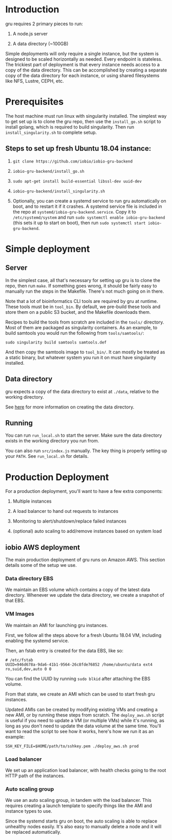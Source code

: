 # Introduction

gru requires 2 primary pieces to run:

1. A node.js server

2. A data directory (~100GB)

Simple deployments will only require a single instance, but the system is
designed to be scaled horizontally as needed. Every endpoint is stateless. The
trickiest part of deployment is that every instance needs access to a copy of
the data directory. This can be accomplished by creating a separate copy of the
data directory for each instance, or using shared filesystems like NFS, Lustre,
CEPH, etc.


# Prerequisites

The host machine must run linux with singularity installed. The simplest way
to get set up is to clone the gru repo, then use the `install_go.sh` script
to install golang, which is required to build singularity. Then run
`install_singularity.sh` to complete setup.

## Steps to set up fresh Ubuntu 18.04 instance:

1. `git clone https://github.com/iobio/iobio-gru-backend`

2. `iobio-gru-backend/install_go.sh`

3. `sudo apt-get install build-essential libssl-dev uuid-dev`

4. `iobio-gru-backend/install_singularity.sh`

5. Optionally, you can create a systemd service to run gru automatically on
   boot, and to restart it if it crashes. A systemd service file is included in
   the repo at `systemd/iobio-gru-backend.service`. Copy it to
   `/etc/systemd/system` and run `sudo systemctl enable iobio-gru-backend`
   (this sets it up to start on boot), then run `sudo systemctl start
   iobio-gru-backend`.


# Simple deployment


## Server

In the simplest case, all that's necessary for setting up gru is to clone the
repo, then run `make`. If something goes wrong, it should be fairly easy to
manually run the steps in the Makefile. There's not much going on in there.

Note that a lot of bioinformatics CLI tools are required by gru at runtime.
These tools must be in `tool_bin`.  By default, we pre-build these tools and
store them on a public S3 bucket, and the Makefile downloads them.

Recipes to build the tools from scratch are included in the `tools/`
directory. Most of them are packaged as singularity containers. As an example,
to build samtools you would run the following from `tools/samtools/`:

```
sudo singularity build samtools samtools.def
```

And then copy the samtools image to `tool_bin/`. It can mostly be treated as
a static binary, but whatever system you run it on must have singularity
installed.


## Data directory

gru expects a copy of the data directory to exist at `./data`, relative to
the working directory.

See [here](populating_data_directory.md) for more information on creating the
data directory.


## Running

You can run `run_local.sh` to start the server. Make sure the data directory
exists in the working directory you run from.

You can also run `src/index.js` manually. The key thing is properly setting up
your `PATH`. See `run_local.sh` for details.


# Production Deployment

For a production deployment, you'll want to have a few extra components:

1. Multiple instances

2. A load balancer to hand out requests to instances

3. Monitoring to alert/shutdown/replace failed instances

4. (optional) auto scaling to add/remove instances based on system load


## iobio AWS deployment

The main production deployment of gru runs on Amazon AWS. This section
details some of the setup we use.


### Data directory EBS

We maintain an EBS volume which contains a copy of the latest data
directory. Whenever we update the data directory, we create a snapshot of
that EBS.


### VM Images

We maintain an AMI for launching gru instances.

First, we follow all the steps above for a fresh Ubuntu 18.04 VM, including
enabling the systemd service.

Then, an fstab entry is created for the data EBS, like so:

```
# /etc/fstab
UUID=946d678a-9da6-41b1-9564-26c8fde76852 /home/ubuntu/data ext4 ro,suid,dev,auto 0 0
```

You can find the UUID by running `sudo blkid` after attaching the EBS volume.


From that state, we create an AMI which can be used to start fresh gru
instances.

Updated AMIs can be created by modifying existing VMs and creating a new AMI,
or by running these steps from scratch. The `deploy_aws.sh` script is useful
if you need to update a VM (or multiple VMs) while it's running, as long as
you don't need to update the data volume at the same time. You'll want to
read the script to see how it works, here's how we run it as an example:

```
SSH_KEY_FILE=$HOME/path/to/sshkey.pem ./deploy_aws.sh prod
```

### Load balancer

We set up an application load balancer, with health checks going to the root
HTTP path of the instances.


### Auto scaling group

We use an auto scaling group, in tandem with the load balancer. This requires
creating a launch template to specify things like the AMI and instance types
to use.

Since the systemd starts gru on boot, the auto scaling is able to replace
unhealthy nodes easily. It's also easy to manually delete a node and it will
be replaced automatically.
